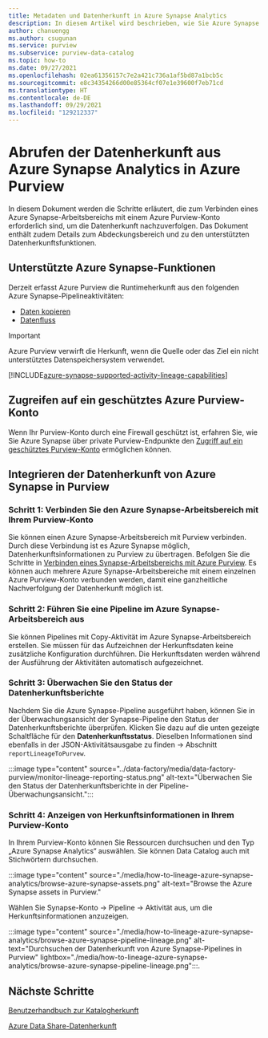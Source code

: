 ```yaml
---
title: Metadaten und Datenherkunft in Azure Synapse Analytics
description: In diesem Artikel wird beschrieben, wie Sie Azure Synapse Analytics und Azure Purview verbinden, um die Datenherkunft nachzuverfolgen.
author: chanuengg
ms.author: csugunan
ms.service: purview
ms.subservice: purview-data-catalog
ms.topic: how-to
ms.date: 09/27/2021
ms.openlocfilehash: 02ea61356157c7e2a421c736a1af5bd87a1bcb5c
ms.sourcegitcommit: e8c34354266d00e85364cf07e1e39600f7eb71cd
ms.translationtype: HT
ms.contentlocale: de-DE
ms.lasthandoff: 09/29/2021
ms.locfileid: "129212337"
---
```

# <a name="how-to-get-lineage-from-azure-synapse-analytics-into-azure-purview"></a>Abrufen der Datenherkunft aus Azure Synapse Analytics in Azure Purview

In diesem Dokument werden die Schritte erläutert, die zum Verbinden eines Azure Synapse-Arbeitsbereichs mit einem Azure Purview-Konto erforderlich sind, um die Datenherkunft nachzuverfolgen. Das Dokument enthält zudem Details zum Abdeckungsbereich und zu den unterstützten Datenherkunftsfunktionen.

## <a name="supported-azure-synapse-capabilities"></a>Unterstützte Azure Synapse-Funktionen

Derzeit erfasst Azure Purview die Runtimeherkunft aus den folgenden Azure Synapse-Pipelineaktivitäten:

- [Daten kopieren](../data-factory/copy-activity-overview.md?context=/azure/synapse-analytics/context/context)
- [Datenfluss](../data-factory/concepts-data-flow-overview.md?context=/azure/synapse-analytics/context/context)

> [!IMPORTANT]
> Azure Purview verwirft die Herkunft, wenn die Quelle oder das Ziel ein nicht unterstütztes Datenspeichersystem verwendet.

[!INCLUDE[azure-synapse-supported-activity-lineage-capabilities](includes/data-factory-common-supported-capabilities.md)]

## <a name="access-secured-azure-purview-account"></a>Zugreifen auf ein geschütztes Azure Purview-Konto
      
Wenn Ihr Purview-Konto durch eine Firewall geschützt ist, erfahren Sie, wie Sie Azure Synapse über private Purview-Endpunkte den [Zugriff auf ein geschütztes Purview-Konto](../synapse-analytics/catalog-and-governance/how-to-access-secured-purview-account.md) ermöglichen können.

## <a name="bring-azure-synapse-lineage-into-purview"></a>Integrieren der Datenherkunft von Azure Synapse in Purview

### <a name="step-1-connect-azure-synapse-workspace-to-your-purview-account"></a>Schritt 1: Verbinden Sie den Azure Synapse-Arbeitsbereich mit Ihrem Purview-Konto

Sie können einen Azure Synapse-Arbeitsbereich mit Purview verbinden. Durch diese Verbindung ist es Azure Synapse möglich, Datenherkunftsinformationen zu Purview zu übertragen. Befolgen Sie die Schritte in [Verbinden eines Synapse-Arbeitsbereichs mit Azure Purview](../synapse-analytics/catalog-and-governance/quickstart-connect-azure-purview.md). Es können auch mehrere Azure Synapse-Arbeitsbereiche mit einem einzelnen Azure Purview-Konto verbunden werden, damit eine ganzheitliche Nachverfolgung der Datenherkunft möglich ist.

### <a name="step-2-run-pipeline-in-azure-synapse-workspace"></a>Schritt 2: Führen Sie eine Pipeline im Azure Synapse-Arbeitsbereich aus

Sie können Pipelines mit Copy-Aktivität im Azure Synapse-Arbeitsbereich erstellen. Sie müssen für das Aufzeichnen der Herkunftsdaten keine zusätzliche Konfiguration durchführen. Die Herkunftsdaten werden während der Ausführung der Aktivitäten automatisch aufgezeichnet.

### <a name="step-3-monitor-lineage-reporting-status"></a>Schritt 3: Überwachen Sie den Status der Datenherkunftsberichte

Nachdem Sie die Azure Synapse-Pipeline ausgeführt haben, können Sie in der Überwachungsansicht der Synapse-Pipeline den Status der Datenherkunftsberichte überprüfen. Klicken Sie dazu auf die unten gezeigte Schaltfläche für den **Datenherkunftsstatus**. Dieselben Informationen sind ebenfalls in der JSON-Aktivitätsausgabe zu finden -> Abschnitt `reportLineageToPurvew`.

:::image type="content" source="../data-factory/media/data-factory-purview/monitor-lineage-reporting-status.png" alt-text="Überwachen Sie den Status der Datenherkunftsberichte in der Pipeline-Überwachungsansicht.":::

### <a name="step-4-view-lineage-information-in-your-purview-account"></a>Schritt 4: Anzeigen von Herkunftsinformationen in Ihrem Purview-Konto

In Ihrem Purview-Konto können Sie Ressourcen durchsuchen und den Typ „Azure Synapse Analytics“ auswählen. Sie können Data Catalog auch mit Stichwörtern durchsuchen.

:::image type="content" source="./media/how-to-lineage-azure-synapse-analytics/browse-azure-synapse-assets.png" alt-text="Browse the Azure Synapse assets in Purview."

Wählen Sie Synapse-Konto -> Pipeline -> Aktivität aus, um die Herkunftsinformationen anzuzeigen.

:::image type="content" source="./media/how-to-lineage-azure-synapse-analytics/browse-azure-synapse-pipeline-lineage.png" alt-text="Durchsuchen der Datenherkunft von Azure Synapse-Pipelines in Purview" lightbox="./media/how-to-lineage-azure-synapse-analytics/browse-azure-synapse-pipeline-lineage.png":::.

## <a name="next-steps"></a>Nächste Schritte

[Benutzerhandbuch zur Katalogherkunft](catalog-lineage-user-guide.md)

[Azure Data Share-Datenherkunft](how-to-link-azure-data-share.md)
